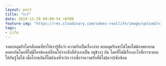 ```yaml
---
layout: post
title: "รัก?"
date: 2019-11-20 09:09:54 +0700
feature-img: "https://res.cloudinary.com/sdees-reallife/image/upload/v1555658919/sample_feature_img.png"
tags:
- Life
---
```


จงตกหลุมรักใครสักคนที่ทำให้เรารู้สึกว่า ความรักเป็นเรื่องง่าย ตกหลุมรักเขาได้โดยไม่ต้องพยายาม คบหากันโดยที่ไม่มีใครต้องเปลี่ยนไปจากสิ่งที่ตัวเองเป็น อยู่ข้างๆ กัน โดยที่ไม่มีเรื่องอะไรที่เราจะบอกให้กันรู้ไม่ได้ เมื่อโกรธกันก็ไม่ลังเลที่จะง้อ เราเชื่อว่าความรักที่ดีไม่(ควร)ซับซ้อน

<i class="fa fa-child" style="color:plum"></i>
